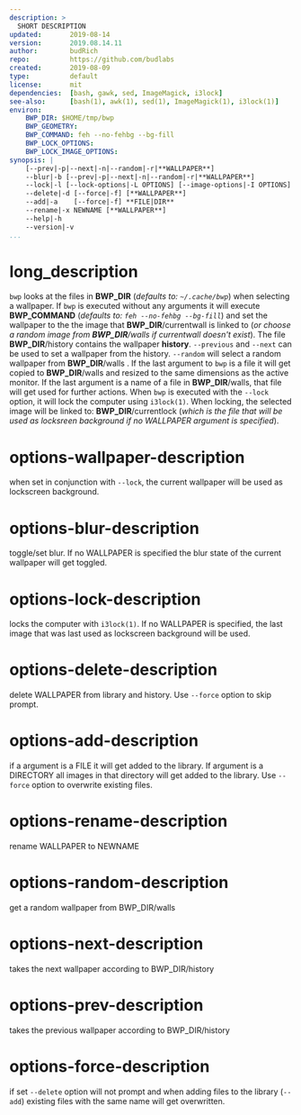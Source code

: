 ```yaml
---
description: >
  SHORT DESCRIPTION
updated:       2019-08-14
version:       2019.08.14.11
author:        budRich
repo:          https://github.com/budlabs
created:       2019-08-09
type:          default
license:       mit
dependencies:  [bash, gawk, sed, ImageMagick, i3lock]
see-also:      [bash(1), awk(1), sed(1), ImageMagick(1), i3lock(1)]
environ:
    BWP_DIR: $HOME/tmp/bwp
    BWP_GEOMETRY: 
    BWP_COMMAND: feh --no-fehbg --bg-fill
    BWP_LOCK_OPTIONS:
    BWP_LOCK_IMAGE_OPTIONS:
synopsis: |
    [--prev|-p|--next|-n|--random|-r|**WALLPAPER**]
    --blur|-b [--prev|-p|--next|-n|--random|-r|**WALLPAPER**]     
    --lock|-l [--lock-options|-L OPTIONS] [--image-options|-I OPTIONS] [--wallpaper|-w|--random|-r|**WALLPAPER**]     
    --delete|-d [--force|-f] [**WALLPAPER**]                      
    --add|-a    [--force|-f] **FILE|DIR**                           
    --rename|-x NEWNAME [**WALLPAPER**]                           
    --help|-h                                                 
    --version|-v                                              
...
```


# long_description

`bwp` looks at the files in
**BWP_DIR** (*defaults to: `~/.cache/bwp`*)
when selecting a wallpaper.
If `bwp` is executed without any arguments it will execute
**BWP_COMMAND** (*defaults to: `feh --no-fehbg --bg-fill`*)
and set the wallpaper to the the image that **BWP_DIR**/currentwall is linked to
(*or choose a random image from **BWP_DIR**/walls if currentwall doesn't exist*).
The file **BWP_DIR**/history contains the wallpaper **history**.
`--previous` and `--next` can be used to set a wallpaper from the history.
`--random` will select a random wallpaper from **BWP_DIR**/walls .
If the last argument to `bwp` is a file it will get copied to **BWP_DIR**/walls and resized to the same dimensions as the active monitor.
If the last argument is a name of a file in **BWP_DIR**/walls, that file will get used for further actions.
When `bwp` is executed with the `--lock` option,
it will lock the computer using `i3lock(1)`.
When locking, the selected image will be linked to: **BWP_DIR**/currentlock (*which is the file that will be used as locksreen background if no WALLPAPER argument is specified*).


# options-wallpaper-description
when set in conjunction with `--lock`, the current wallpaper will be used as lockscreen background.

# options-blur-description
toggle/set blur. If no WALLPAPER is specified the blur state of the current wallpaper will get toggled.

# options-lock-description
locks the computer with `i3lock(1)`. If no WALLPAPER is specified, the last image that was last used as lockscreen background will be used.

# options-delete-description
delete WALLPAPER from library and history. Use `--force` option to skip prompt.

# options-add-description
if a argument is a FILE it will get added to the library. If argument is a DIRECTORY all images in that directory will get added to the library. Use `--force` option to overwrite existing files.

# options-rename-description
rename WALLPAPER to NEWNAME

# options-random-description
get a random wallpaper from BWP_DIR/walls

# options-next-description
takes the next wallpaper according to BWP_DIR/history

# options-prev-description
takes the previous wallpaper according to BWP_DIR/history

# options-force-description
if set `--delete` option will not prompt and when adding files to the library (`--add`) existing files with the same name will get overwritten.
